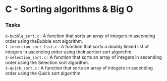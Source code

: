 # C - Sorting algorithms & Big O

### Tasks

`0-bubble_sort.c` : A function that sorts an array of integers in ascending order using theBubble sort algorithm.<br/>
`1-insertion_sort_list.c` : A function that sorts a doubly linked list of integers in ascending order using theInsertion sort algorithm.<br/>
`2-selection_sort.c` : A function that sorts an array of integers in ascending order using the Selection sort algorithm.<br/>
`3-quick_sort.c` : A function that sorts an array of integers in ascending order using the Quick sort algorithm.<br/>
